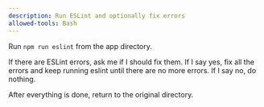 ```yaml
---
description: Run ESLint and optionally fix errors
allowed-tools: Bash
---
```


Run `npm run eslint` from the app directory.

If there are ESLint errors, ask me if I should fix them. If I say yes, fix all the errors and keep running eslint until there are no more errors. If I say no, do nothing.

After everything is done, return to the original directory.
